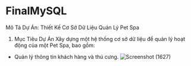 # FinalMySQL
Mô Tả Dự Án: Thiết Kế Cơ Sở Dữ Liệu Quản Lý Pet Spa
1. Mục Tiêu Dự Án
Xây dựng một hệ thống cơ sở dữ liệu để quản lý hoạt động của một Pet Spa, bao gồm:
- Quản lý thông tin khách hàng và thú cưng.
![Screenshot (1627)](https://github.com/user-attachments/assets/fc16d361-c1a0-41ba-ac38-0f4e301c27f7)
